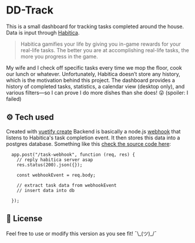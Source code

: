 # DD-Track

This is a small dashboard for tracking tasks completed around the house. Data is input through [Habitica](https://habitica.com/).

> Habitica gamifies your life by giving you in-game rewards for your real-life tasks. The better you are at accomplishing real-life tasks, the more you progress in the game.

My wife and I check off specific tasks every time we mop the floor, cook our lunch or whatever. Unfortunately, Habitica doesn’t store any history, which is the motivation behind this project. The dashboard provides a history of completed tasks, statistics, a calendar view (desktop only), and various filters—so I can prove I do more dishes than she does! 😜 (spoiler: I failed)

## ⚙️ Tech used

Created with [vuetify create](https://github.com/vuetifyjs/create)
Backend is basically a node.js [webhook](https://habitica.fandom.com/wiki/Webhooks) that listens to Habitica's task completion event. It then stores this data into a postgres database. Something like this [check the source code here](https://github.com/ploissken/habitracker):

```
  app.post("/task-webhook", function (req, res) {
    // reply habitica server asap
    res.status(200).json({});

    const webhookEvent = req.body;

    // extract task data from webhookEvent
    // insert data into db

  });
```

## 📑 License

Feel free to use or modify this version as you see fit! ¯\\\_(ツ)\_/¯
